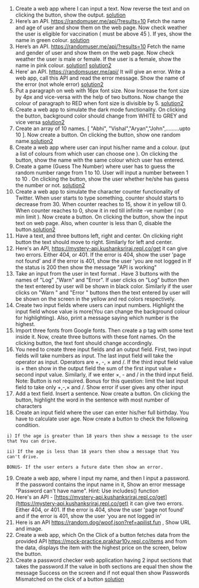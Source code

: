   1. Create a web app where I can input a text. Now reverse the text and on clicking the button, show the output. [solution](https://replit.com/@Vaibhav18Matere/splitreversejoin-for-loop#index.html)
  2. Here’s an API. https://randomuser.me/api/?results=10 Fetch the name and age of user and show them on the web page. Now check weather the user is eligible for vaccination ( must be above 45 ). If yes, show the name in green colour. [solution](https://replit.com/@Vaibhav18Matere/API-name-agegreater45-vaccination)
  3. Here’s an API. https://randomuser.me/api/?results=10  Fetch the name and gender of user and show them on the web page. Now check weather the user is male or female. If the user is a female, show the name in pink colour. [solution1](https://replit.com/@Vaibhav18Matere/API-greater-malefemale-check-greater-color) [solution2](https://stackblitz.com/edit/react-mjdgs3?file=src/App.js)
  4. Here' an API. https://randomsuser.me/api/ It will give an error. Write a web app, call this API and read the error message. Show the name of the error (not whole error) [solution2](https://stackblitz.com/edit/react-m9hhs3?file=src/App.js)
  5. Put a paragraph on web with 16px font size. Now Increase the font size by 4px and vice-versa with the help of two buttons. Now change the colour of paragraph to RED when font size is divisible by 5. [solution2](https://stackblitz.com/edit/react-5rmuhe?file=src/App.js)
  6. Create a web app to simulate the dark mode functionality. On clicking the button, background color should change from WHITE to GREY and vice versa [solution2](https://stackblitz.com/edit/react-wkx9wz?file=src/App.js)
  7. Create an array of 10 names. [ "Abhi", "Vishal","Aryan","John",.........upto 10 ]. Now create a button. On clicking the button, show one random name.[solution2](https://stackblitz.com/edit/react-m2wrmh?file=src/App.js)
  8. Create a web app where user can input his/her name and a colour. (put a list of colours from which user can choose one ). On clicking the button, show the name with the same colour which user has entered.
  9. Create a game (Guess The Number) where user has to guess the random number range from 1 to 10. User will input a number between 1 to 10 . On clicking the button, show the user whether he/she has guess the number or not. [solution2](https://stackblitz.com/edit/web-platform-p4xuqs?file=script.js)
  10. Create a web app to simulate the character counter functionality of Twitter. When user starts to type something, counter should starts to decrease from 30. When counter reaches to 15, show it in yellow till 0. When counter reaches to 0, show it in red till infinite -ve number ( no min limit ). Now create a button. On clicking the button, show the input text on web page. Also, when counter is less than 0, disable the button.[solution2](https://stackblitz.com/edit/react-8enkr9?file=src/App.js)
  11.  Have a text, and three buttons left, right and center. On clicking right button the text should move to right. Similarly for left and center.
  12.  Here's an API, https://mystery-api.kushanksriraj.repl.co/get it can give two errors. Either 404, or 401. If the error is 404, show the user 'page not found' and if the error is 401, show the user 'you are not logged in  If the status is 200 then show the message "API is working"
  13.  Take an input from the user in text format . Have 3 buttons with the names of "Log" ,"Warn" and "Error". If user clicks on "Log" button then the text entered by user will be shown in black color. Similarly if the user clicks on "Warn " and "Error " buttons then the text entered by user will be shown on the screen in the yellow and red colors respectively.
  14.  Create two input fields where users can input numbers. Highlight the input field whose value is more(You can change the background colour for highlighting). Also, print a message saying which number is the highest.
  15.  Import three fonts from Google fonts. Then create a p tag with some text inside it. Now, create three buttons with these font names. On the clicking button, the text font should change accordingly.
  16.  You need to create three input fields and an output field. First, two input fields will take numbers as input. The last input field will take the operator as input. Operators are +, -, × and /. If the third input field value is + then show in the output field the sum of the first input value + second input value. Similarly, if we enter ×, - and / in the third input field. Note: Button is not required. Bonus for this question: limit the last input field to take only +,-,× and /. Show error if user gives any other input
  17.  Add a text field. Insert a sentence. Now create a button. On clicking the button, highlight the word in the sentence with most number of characters
  18.  Create an input field where the user can enter his/her full birthday. You have to calculate user age. Now create a button to check the following condition.
  
    
    i) If the age is greater than 18 years then show a message to the user that You can drive.
    
    ii) If the age is less than 18 years then show a message that You can't drive.
    
    BONUS- If the user enters a future date then show an error.
    
  19. Create a web app, where I input my name, and then I input a password. If the password contains the input name in it, Show an error message "Password can't have name". Hint: Use includes() function
  20. Here's an API - [https://mystery-api.kushanksriraj.repl.co/get](https://mystery-api.kushanksriraj.repl.co/get) it can give two errors. Either 404, or 401. If the error is 404, show the user 'page not found' and if the error is 401, show the user 'you are not logged in' 
  21. Here is an API https://random.dog/woof.json?ref=apilist.fun , Show URL and image.
  22. Create a web app, which On the Click of a button fetches data from the provided API https://mock-practice.prakhar10v.repl.co/items and from the data, displays the item with the highest price on the screen, below the button. 
  23. Create a password checker web application having 2 input sections that takes the password.If the value in both sections are equal then show the message Success on the screen and if not equal then show Passwords Mismatched on the click of a button [solution](https://replit.com/@Vaibhav18Matere/2-different-password-validator#index.html)
    
